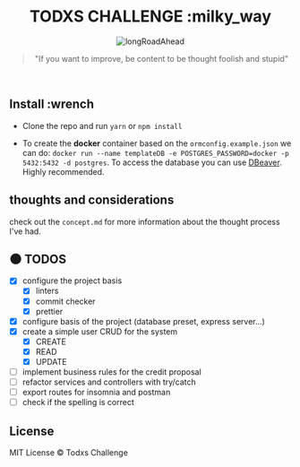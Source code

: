 <div align="center">

# TODXS CHALLENGE :milky_way

<img alt="longRoadAhead" src="https://thumbs.gfycat.com/CanineSameEwe-small.gif" />
<blockquote >"If you want to improve, be content to be thought foolish and stupid"</blockquote>
</br>
</div>

## Install :wrench

* Clone the repo and run ``yarn`` or ``npm install``

* To create the **docker** container based on the `ormconfig.example.json` we can do: ``docker run --name templateDB -e POSTGRES_PASSWORD=docker -p 5432:5432 -d postgres``. To access the database you can use [DBeaver](https://dbeaver.io/). Highly recommended.

## thoughts and considerations

check out the ``concept.md`` for more information about the thought process I've had.

## :new_moon: TODOS

* [x] configure the project basis
  * [x] linters
  * [x] commit checker
  * [x] prettier
* [x] configure basis of the project (database preset, express server...)
* [x] create a simple user CRUD for the system
  * [x] CREATE
  * [x] READ
  * [x] UPDATE
* [ ] implement business rules for the credit proposal
* [ ] refactor services and controllers with try/catch
* [ ] export routes for insomnia and postman
* [ ] check if the spelling is correct

## License

MIT License © Todxs Challenge
